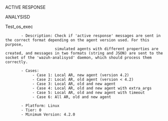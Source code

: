 ACTIVE RESPONSE 

ANALYSISD
        
Test_os_exec

           - Description: Check if 'active response' messages are sent in the correct format depending on the agent version used. For this purpose, 
                          simulated agents with different properties are created, and messages in two formats (string and JSON) are sent to the socket of the 'wazuh-analisysd' daemon, which should process them correctly.

           - Cases:  
                - Case 1: Local AR, new agent (version 4.2)
                - Case 2: Local AR, old agent (version < 4.2)
                - Case 3: Local AR, old and new agent
                - Case 4: Local AR, old and new agent with extra_args
                - Case 5: Local AR, old and new agent with timeout
                - Case 6: All AR, old and new agent

           - Platform: Linux
           - Tier: 0
           - Minimum Version: 4.2.0